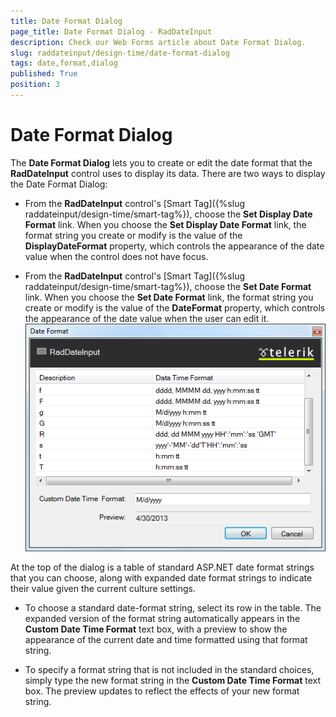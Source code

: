 ```yaml
---
title: Date Format Dialog
page_title: Date Format Dialog - RadDateInput
description: Check our Web Forms article about Date Format Dialog.
slug: raddateinput/design-time/date-format-dialog
tags: date,format,dialog
published: True
position: 3
---
```


# Date Format Dialog




The **Date Format Dialog** lets you to create or edit the date format that the **RadDateInput** control uses to display its data. There are two ways to display the Date Format Dialog:

* From the **RadDateInput** control's [Smart Tag]({%slug raddateinput/design-time/smart-tag%}), choose the **Set Display Date Format** link. When you choose the **Set Display Date Format** link, the format string you create or modify is the value of the **DisplayDateFormat** property, which controls the appearance of the date value when the control does not have focus.

* From the **RadDateInput** control's [Smart Tag]({%slug raddateinput/design-time/smart-tag%}), choose the **Set Date Format** link. When you choose the **Set Date Format** link, the format string you create or modify is the value of the **DateFormat** property, which controls the appearance of the date value when the user can edit it.
![DateFormat](images/DateFormat.png)

At the top of the dialog is a table of standard ASP.NET date format strings that you can choose, along with expanded date format strings to indicate their value given the current culture settings.

* To choose a standard date-format string, select its row in the table. The expanded version of the format string automatically appears in the **Custom Date Time Format** text box, with a preview to show the appearance of the current date and time formatted using that format string.

* To specify a format string that is not included in the standard choices, simply type the new format string in the **Custom Date Time Format** text box. The preview updates to reflect the effects of your new format string.

